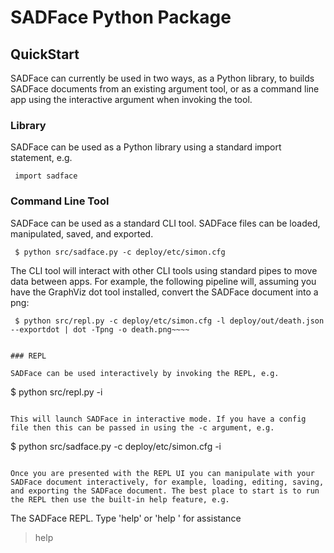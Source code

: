 # SADFace Python Package

## QuickStart

SADFace can currently be used in two ways, as a Python library, to builds SADFace documents from an existing argument tool, or as a command line app using the interactive argument when invoking the tool.

### Library

SADFace can be used as a Python library using a standard import statement, e.g.

~~~~
 import sadface
~~~~



### Command Line Tool

SADFace can be used as a standard CLI tool. SADFace files can be loaded, manipulated, saved, and exported.
~~~~
 $ python src/sadface.py -c deploy/etc/simon.cfg
~~~~

The CLI tool will interact with other CLI tools using standard pipes to move data between apps. For example, the following pipeline will, assuming you have the GraphViz dot tool installed, convert the SADFace document into a png:

~~~~
 $ python src/repl.py -c deploy/etc/simon.cfg -l deploy/out/death.json --exportdot | dot -Tpng -o death.png~~~~


### REPL

SADFace can be used interactively by invoking the REPL, e.g.

~~~~
 $ python src/repl.py -i
~~~~

This will launch SADFace in interactive mode. If you have a config file then this can be passed in using the -c argument, e.g.

~~~~
 $ python src/sadface.py -c deploy/etc/simon.cfg -i
~~~~

Once you are presented with the REPL UI you can manipulate with your SADFace document interactively, for example, loading, editing, saving, and exporting the SADFace document. The best place to start is to run the REPL then use the built-in help feature, e.g.

~~~~
The SADFace REPL. Type 'help' or 'help <command>' for assistance
> help

~~~~



